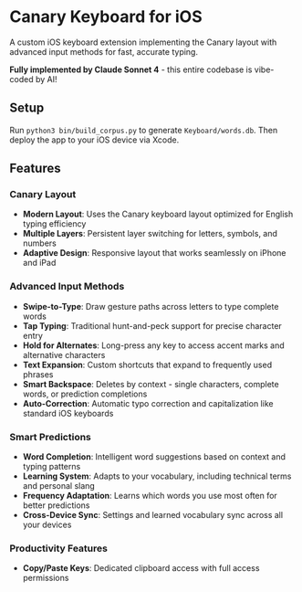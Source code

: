 # Canary Keyboard for iOS

A custom iOS keyboard extension implementing the Canary layout with advanced input methods for fast, accurate typing.

**Fully implemented by Claude Sonnet 4** - this entire codebase is vibe-coded by AI!

## Setup

Run `python3 bin/build_corpus.py` to generate `Keyboard/words.db`. Then deploy
the app to your iOS device via Xcode.

## Features

### Canary Layout
- **Modern Layout**: Uses the Canary keyboard layout optimized for English typing efficiency
- **Multiple Layers**: Persistent layer switching for letters, symbols, and numbers
- **Adaptive Design**: Responsive layout that works seamlessly on iPhone and iPad

### Advanced Input Methods
- **Swipe-to-Type**: Draw gesture paths across letters to type complete words
- **Tap Typing**: Traditional hunt-and-peck support for precise character entry
- **Hold for Alternates**: Long-press any key to access accent marks and alternative characters
- **Text Expansion**: Custom shortcuts that expand to frequently used phrases
- **Smart Backspace**: Deletes by context - single characters, complete words, or prediction completions
- **Auto-Correction**: Automatic typo correction and capitalization like standard iOS keyboards

### Smart Predictions
- **Word Completion**: Intelligent word suggestions based on context and typing patterns
- **Learning System**: Adapts to your vocabulary, including technical terms and personal slang
- **Frequency Adaptation**: Learns which words you use most often for better predictions
- **Cross-Device Sync**: Settings and learned vocabulary sync across all your devices

### Productivity Features
- **Copy/Paste Keys**: Dedicated clipboard access with full access permissions

